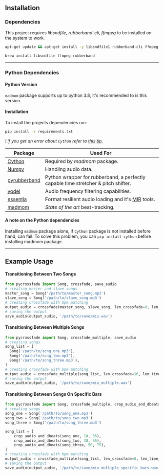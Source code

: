 ## Installation

### Dependencies

This project requires *libsndfile*, *rubberband-cli*, *ffmpeg* to be installed on the system to work.


```bash
apt-get update && apt-get install -y libsndfile1 rubberband-cli ffmpeg
```

```bash
brew install libsndfile ffmpeg rubberband
```

-----

### Python Dependencies

#### Python Version

`madmom` package supports up to python 3.8, it's recommended to is this version. 


#### Installation

To install the projects dependencies run:

```bash
pip install -r requirements.txt
```

*!* _if you get an error about `Cython` refer to [this tip.](https://github.com/oguzhan-yilmaz/pyCrossfade#a-note-on-the-python-dependencies)_

|Package|Used For|
|---|---|
|[Cython](https://github.com/cython/cython) | Required by _madmom_ package.|
|[Numpy](https://github.com/numpy/numpy)|Handling audio data.|
|[pyrubberband](https://github.com/bmcfee/pyrubberband)|Python wrapper for rubberband, a perfectly capable time stretcher & pitch shifter.|
|[yodel](https://github.com/rclement/yodel)|Audio frequency filtering capabilities.|
|[essentia](https://github.com/MTG/essentia)|Format resilient audio loading and it's [MIR](https://en.wikipedia.org/wiki/Music_information_retrieval) tools.  	    |
|[madmom](https://github.com/CPJKU/madmom)|_State of the art_ beat-tracking.|

#### A note on the Python dependencies
Installing `madmom` package alone, if `Cython` package is not installed before hand, can fail. To solve this problem, you can `pip install cython` before installing madmom package.


----
## Example Usage

#### Transitioning Between Two Songs

```python
from pycrossfade import Song, crossfade, save_audio
# creating master and slave songs
master_song = Song('/path/to/master_song.mp3')
slave_song = Song('/path/to/slave_song.mp3')
# creating crossfade with bpm matching
output_audio = crossfade(master_song, slave_song, len_crossfade=8, len_time_stretch=8)
# saving the output
save_audio(output_audio, '/path/to/save/mix.wav')
```

#### Transitioning Between Multiple Songs

```python
from pycrossfade import Song, crossfade_multiple, save_audio
# creating songs
song_list = [
  Song('/path/to/song_one.mp3'),
  Song('/path/to/song_two.mp3'),
  Song('/path/to/song_three.mp3'),
]
# creating crossfade with bpm matching
output_audio = crossfade_multiple(song_list, len_crossfade=16, len_time_stretch=8)
# saving the output
save_audio(output_audio, '/path/to/save/mix_multiple.wav')
```

#### Transitioning Between Songs On Specific Bars

```python
from pycrossfade import Song, crossfade_multiple, crop_audio_and_dbeats, import save_audio
# creating songs
song_one = Song('/path/to/song_one.mp3')
song_two = Song('/path/to/song_two.mp3')
song_three = Song('/path/to/song_three.mp3')

song_list = [
    crop_audio_and_dbeats(song_one, 10, 35),
    crop_audio_and_dbeats(song_two, 30, 55),
    crop_audio_and_dbeats(song_three, 50, 75),
]
# creating crossfade with bpm matching
output_audio = crossfade_multiple(song_list, len_crossfade=8, len_time_stretch=8)
# saving the output
save_audio(output_audio, '/path/to/save/mix_multiple_specific_bars.wav')
```
